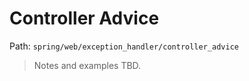 # Controller Advice

Path: `spring/web/exception_handler/controller_advice`

> Notes and examples TBD.
